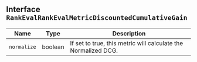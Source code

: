 ## Interface `RankEvalRankEvalMetricDiscountedCumulativeGain`

| Name | Type | Description |
| - | - | - |
| `normalize` | boolean | If set to true, this metric will calculate the Normalized DCG. |
